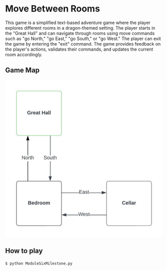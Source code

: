 # Move Between Rooms

This game is a simplified text-based adventure game where the player explores different rooms in a dragon-themed setting. 
The player starts in the "Great Hall" and can navigate through rooms using move commands such as "go North," "go East," "go South," or "go West." 
The player can exit the game by entering the "exit" command.
The game provides feedback on the player's actions, validates their commands, and updates the current room accordingly. 

## Game Map

![Game Map](/simplified-game-map.jpeg)

## How to play

`$ python ModuleSixMilestone.py`